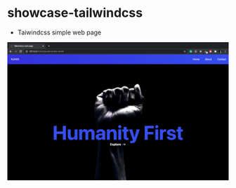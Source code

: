 # showcase-tailwindcss
 - Taiwindcss simple web page
 
 <img src='https://github.com/Najah-Ahmed/showcase-tailwindcss/blob/master/public/images/bg-image.png' alt='webpage' >
